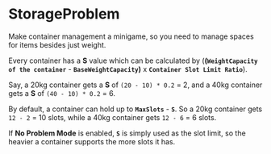 # StorageProblem

Make container management a minigame, so you need to manage spaces for items besides just weight.

Every container has a **S** value which can be calculated by (**(`WeightCapacity of the container`** - **`BaseWeightCapacity`)** x **`Container Slot Limit Ratio`**).

Say, a 20kg container gets a **S** of `(20 - 10) * 0.2` = 2, and a 40kg container gets a **S** of `(40 - 10) * 0.2` = 6.

By default, a container can hold up to **`MaxSlots`** - **`S`**. So a 20kg container gets `12 - 2` = 10 slots, while a 40kg container gets `12 - 6` = 6 slots.

If **No Problem Mode** is enabled, **`S`** is simply used as the slot limit, so the heavier a container supports the more slots it has.

